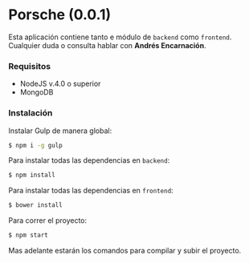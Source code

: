 # Porsche (0.0.1)
Esta aplicación contiene tanto e módulo de `backend` como `frontend`. Cualquier duda o consulta hablar con **Andrés Encarnación**.
### Requisitos
- NodeJS v.4.0 o superior
- MongoDB

### Instalación
Instalar Gulp de manera global:
```sh
$ npm i -g gulp
```
Para instalar todas las dependencias en `backend`:
```sh
$ npm install
```
Para instalar todas las dependencias en `frontend`:
```sh
$ bower install
```
Para correr el proyecto:
```sh
$ npm start
```

Mas adelante estarán los comandos para compilar y subir el proyecto.

